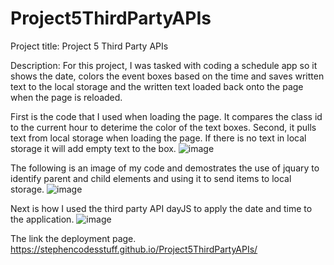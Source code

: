 # Project5ThirdPartyAPIs

Project title: Project 5 Third Party APIs

Description: For this project, I was tasked with coding a schedule app so it shows the date, colors the event boxes based on the time and saves written text to the local storage and the written text loaded back onto the page when the page is reloaded. 

First is the code that I used when loading the page. It compares the class id to the current hour to deterime the color of the text boxes.
Second, it pulls text from local storage when loading the page. If there is no text in local storage it will add empty text to the box. 
![image](https://github.com/StephenCodesStuff/Project5ThirdPartyAPIs/assets/122505441/bdfe48e5-3d69-426a-a37e-ef4c334e3d73)

The following is an image of my code and demostrates the use of jquary to identify parent and child elements and using it to send items to local storage.
![image](https://github.com/StephenCodesStuff/Project5ThirdPartyAPIs/assets/122505441/44f34950-b5a2-4356-8eba-7297847c0f97)

Next is how I used the third party API dayJS to apply the date and time to the application.
![image](https://github.com/StephenCodesStuff/Project5ThirdPartyAPIs/assets/122505441/729d3229-bf0d-41b8-8b64-4568d212899c)

The link the deployment page.
https://stephencodesstuff.github.io/Project5ThirdPartyAPIs/
